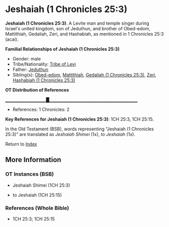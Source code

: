 # Jeshaiah (1 Chronicles 25:3)
**Jeshaiah (1 Chronicles 25:3)**. 
A Levite man and temple singer during Israel's united kingdom, son of Jeduthun, and brother of Obed-edom, Mattithiah, Gedaliah, Zeri, and Hashabiah, as mentioned in 1 Chronicles 25:3 (acai). 




**Familial Relationships of Jeshaiah (1 Chronicles 25:3)**


* Gender: male
* Tribe/Nationality: [Tribe of Levi](../../../groups/md/acai/Levi.md)
* Father: [Jeduthun](Jeduthun.md)
* Sibling(s): [Obed-edom](Obed-edom.md), [Mattithiah](Mattithiah.2.md), [Gedaliah (1 Chronicles 25:3)](Gedaliah.4.md), [Zeri](Zeri.md), [Hashabiah (1 Chronicles 25:3)](Hashabiah.3.md)


**OT Distribution of References**

▁▁▁▁▁▁▁▁▁▁▁▁█▁▁▁▁▁▁▁▁▁▁▁▁▁▁▁▁▁▁▁▁▁▁▁▁▁▁
* References: 1 Chronicles: 2



**Key References for Jeshaiah (1 Chronicles 25:3)**: 
1CH 25:3, 1CH 25:15. 


In the Old Testament (BSB), words representing “Jeshaiah (1 Chronicles 25:3)” are translated as 
*Jeshaiah Shimei* (1x), *to Jeshaiah* (1x). 




Return to [Index](00-Index.md)

## More Information

### OT Instances (BSB)

* Jeshaiah Shimei (1CH 25:3)

* to Jeshaiah (1CH 25:15)



### References (Whole Bible)

* 1CH 25:3; 1CH 25:15



